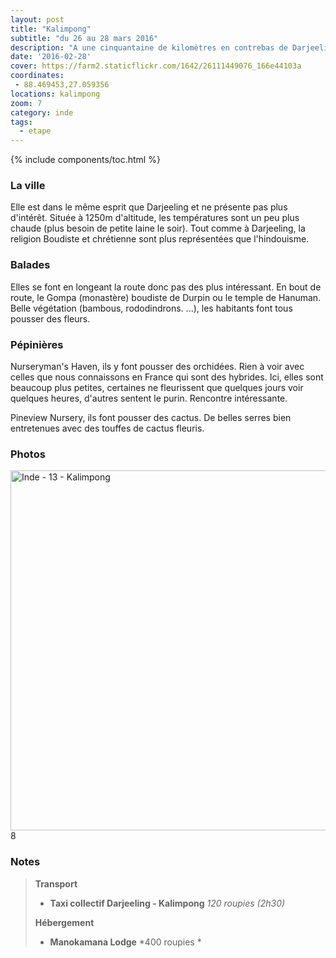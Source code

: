 ```yaml
---
layout: post
title: "Kalimpong"
subtitle: "du 26 au 28 mars 2016"
description: "A une cinquantaine de kilomètres en contrebas de Darjeeling, Kalimpong avec son climat sub-tropical est réputée pour son orthiculture, ça tombe bien, c'est la période de floraison."
date: '2016-02-28'
cover: https://farm2.staticflickr.com/1642/26111449076_166e44103a
coordinates:
 - 88.469453,27.059356
locations: kalimpong
zoom: 7
category: inde
tags:
  - etape
---
```


{% include components/toc.html %}


### La ville

Elle est dans le même esprit que Darjeeling et ne présente pas plus d'intérêt. Située à 1250m d'altitude, les températures sont un peu plus chaude (plus besoin de petite laine le soir). Tout comme à Darjeeling, la religion Boudiste et chrétienne sont plus représentées que l'hindouisme.

### Balades 

Elles se font en longeant la route donc pas des plus intéressant. En bout de route, le Gompa (monastère) boudiste de Durpin ou le temple de Hanuman. Belle végétation (bambous, rododindrons. ...), les habitants font tous pousser des fleurs.

### Pépinières 

Nurseryman's Haven, ils y font pousser des orchidées. Rien à voir avec celles que nous connaissons en France qui sont des hybrides. Ici, elles sont beaucoup plus petites, certaines ne fleurissent que quelques jours voir quelques heures, d'autres sentent le purin. Rencontre intéressante.

Pineview Nursery, ils font pousser des cactus. De belles serres bien entretenues avec des touffes de cactus fleuris.


### Photos

<a data-flickr-embed="true"  href="https://www.flickr.com/photos/planitude/albums/72157666579003525" title="Inde - 13 - Kalimpong"><img src="https://farm2.staticflickr.com/1637/26044868672_5486efb526_b.jpg" width="1024" height="576" alt="Inde - 13 - Kalimpong"></a><script async src="//embedr.flickr.com/assets/client-code.js" charset="utf-8"></script>8


### Notes

>**Transport**
>
>- **Taxi collectif Darjeeling - Kalimpong** *120 roupies (2h30)*
>
>**Hébergement**
>
>- **Manokamana Lodge** *400 roupies *
